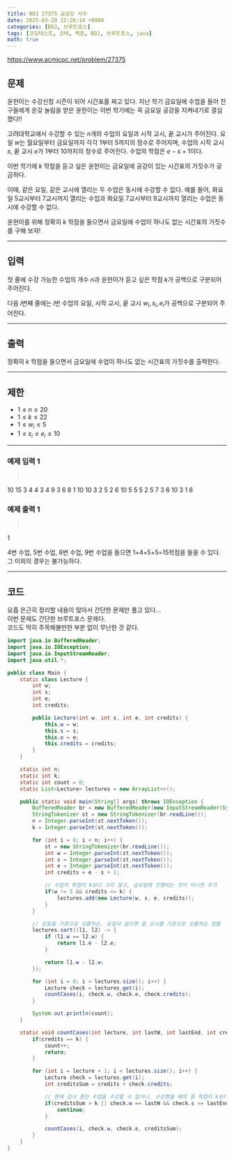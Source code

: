 ```yaml
---
title: BOJ 27375 금공강 사수
date: 2025-03-20 22:26:14 +0900
categories: [BOJ, 브루트포스]
tags: [코딩테스트, 코테, 백준, BOJ, 브루트포스, java]
math: true
---
```


<https://www.acmicpc.net/problem/27375>

## 문제
윤헌이는 수강신청 시즌이 되어 시간표를 짜고 있다. 지난 학기 금요일에 수업을 들어 친구들에게 온갖 놀림을 받은 윤헌이는 이번 학기에는 꼭 금요일 공강을 지켜내기로 결심했다!!

고려대학교에서 수강할 수 있는 $n$개의 수업의 요일과 시작 교시, 끝 교시가 주어진다. 요일 $w$는 월요일부터 금요일까지 각각 1부터 5까지의 정수로 주어지며, 수업의 시작 교시 $s$, 끝 교시 $e$가 $1$부터 $10$까지의 정수로 주어진다. 수업의 학점은 $e-s+1$이다.

이번 학기에 $k$ 학점을 듣고 싶은 윤헌이는 금요일에 공강이 있는 시간표의 가짓수가 궁금하다.

이때, 같은 요일, 같은 교시에 열리는 두 수업은 동시에 수강할 수 없다. 예를 들어, 화요일 $5$교시부터 $7$교시까지 열리는 수업과 화요일 $7$교시부터 $9$교시까지 열리는 수업은 동시에 수강할 수 없다.

윤헌이를 위해 정확히 $k$ 학점을 들으면서 금요일에 수업이 하나도 없는 시간표의 가짓수를 구해 보자!

---
## 입력
첫 줄에 수강 가능한 수업의 개수 $n$과 윤헌이가 듣고 싶은 학점 $k$가 공백으로 구분되어 주어진다.

다음 $i$번째 줄에는 $i$번 수업의 요일, 시작 교시, 끝 교시 $w_i, s_i, e_i$가 공백으로 구분되어 주어진다.

---
## 출력
정확히 $k$ 학점을 들으면서 금요일에 수업이 하나도 없는 시간표의 가짓수를 출력한다.

---
## 제한
- $1 \le n \le 20$ 
- $1 \le k \le 22$ 
- $1 \le w_i \le 5$ 
- $1 \le s_i \le e_i \le 10$ 

---
### 예제 입력 1
> <pre>
10 15
3 4 4
3 4 9
3 6 8
1 10 10
3 2 5
2 6 10
5 5 5
2 5 7
3 6 10
3 1 6
> </pre>

### 예제 출력 1
> <pre>
1
> </pre>

4번 수업, 5번 수업, 6번 수업, 9번 수업을 들으면 1+4+5+5=15학점을 들을 수 있다. 그 이외의 경우는 불가능하다.

---
## 코드

요즘 은근히 정리할 내용이 많아서 간단한 문제만 풀고 있다...  
이번 문제도 간단한 브루트포스 문제다.  
코드도 딱히 주목해볼만한 부분 없이 무난한 것 같다.

```java
import java.io.BufferedReader;
import java.io.IOException;
import java.io.InputStreamReader;
import java.util.*;

public class Main {
    static class Lecture {
        int w;
        int s;
        int e;
        int credits;

        public Lecture(int w, int s, int e, int credits) {
            this.w = w;
            this.s = s;
            this.e = e;
            this.credits = credits;
        }
    }

    static int n;
    static int k;
    static int count = 0;
    static List<Lecture> lectures = new ArrayList<>();

    public static void main(String[] args) throws IOException {
        BufferedReader br = new BufferedReader(new InputStreamReader(System.in));
        StringTokenizer st = new StringTokenizer(br.readLine());
        n = Integer.parseInt(st.nextToken());
        k = Integer.parseInt(st.nextToken());

        for (int i = 0; i < n; i++) {
            st = new StringTokenizer(br.readLine());
            int w = Integer.parseInt(st.nextToken());
            int s = Integer.parseInt(st.nextToken());
            int e = Integer.parseInt(st.nextToken());
            int credits = e - s + 1;

            // 수업의 학점이 k보다 크지 않고, 금요일에 진행되는 것이 아니면 추가
            if(w != 5 && credits <= k) {
                lectures.add(new Lecture(w, s, e, credits));
            }
        }

        // 요일을 기준으로 오름차순, 요일이 같으면 끝 교시를 기준으로 오름차순 정렬
        lectures.sort((l1, l2) -> {
            if (l1.w == l2.w) {
                return l1.e - l2.e;
            }

            return l1.w - l2.w;
        });

        for (int i = 0; i < lectures.size(); i++) {
            Lecture check = lectures.get(i);
            countCases(i, check.w, check.e, check.credits);
        }

        System.out.println(count);
    }

    static void countCases(int lecture, int lastW, int lastEnd, int credits) {
        if(credits == k) {
            count++;
            return;
        }

        for (int i = lecture + 1; i < lectures.size(); i++) {
            Lecture check = lectures.get(i);
            int creditsSum = credits + check.credits;

            // 현재 검사 중인 수업을 수강할 수 없거나, 수강했을 때의 총 학점이 k보다 크면 현재 수업 생략
            if(creditsSum > k || check.w == lastW && check.s <= lastEnd) {
                continue;
            }

            countCases(i, check.w, check.e, creditsSum);
        }
    }
}
```
